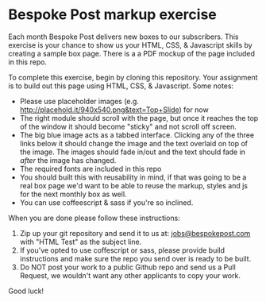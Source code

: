 # Bespoke Post markup exercise

Each month Bespoke Post delivers new boxes to our subscribers. This exercise is your chance to show us your HTML, CSS, & Javascript skills by creating a sample box page. There is a a PDF mockup of the page included in this repo.

To complete this exercise, begin by cloning this repository. Your assignment is to build out this page using HTML, CSS, & Javascript. Some notes:

* Please use placeholder images (e.g. http://placehold.it/940x540.png&text=Top+Slide) for now
* The right module should scroll with the page, but once it reaches the top of the window it should become "sticky" and not scroll off screen.
* The big blue image acts as a tabbed interface. Clicking any of the three links below it should change the image and the text overlaid on top of the image. The images should fade in/out and the text should fade in *after* the image has changed.
* The required fonts are included in this repo
* You should built this with reusability in mind, if that was going to be a real box page we'd want to be able to reuse the markup, styles and js for the next monthly box as well.
* You can use coffeescript & sass if you're so inclined.

When you are done please follow these instructions:

1. Zip up your git repository and send it to us at: jobs@bespokepost.com with "HTML Test" as the subject line.
2. If you've opted to use coffescript or sass, please provide build instructions and make sure the repo you send over is ready to be built.
3. Do NOT post your work to a public Github repo and send us a Pull Request, we wouldn't want any other applicants to copy your work.

Good luck!
